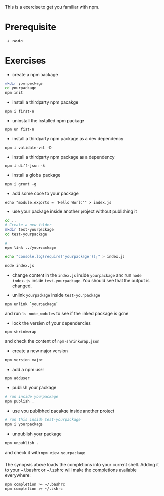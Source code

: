 This is a exercise to get you familiar with npm.

# Prerequisite
- node

# Exercises
 - create a npm package
 
 ```bash
 mkdir yourpackage
 cd yourpackage
 npm init
 ```
 
 - install a thirdparty npm pacakge
 
 ```
 npm i first-n
 ```
 - uninstall the installed npm package
 
 ```
 npm un fist-n
 ```
 - install a thirdparty npm package as a dev dependency

 ```
 npm i validate-vat -D
 ```

 - install a thirdparty npm package as a dependency
 
 ```
 npm i diff-json -S
 ```

 - install a global package
 
 ```
 npm i grunt -g
 ```

 - add some code to your package
  
 ```
 echo "module.exports = 'Hello World'" > index.js
 ```
 - use your package inside another project without publishing it
 
 ```bash
 cd ..
 # Create a new folder
 mkdir test-yourpackage
 cd test-yourpackage
 
 # 
 npm link ../yourpackage
 
 echo "console.log(require('yourpackage'));" > index.js
 
 node index.js
 ```
 - change content in the `index.js` inside `yourpackage` and run `node index.js` inside `test-yourpackage`. You should see that the output is changed.
 
 - unlink `yourpackage` inside `test-yourpackage`
 
 ```bash
 npm unlink `yourpackage`
 ```
 
 and run `ls node_modules` to see if the linked package is gone
 
 
 - lock the version of your dependencies
 
 ```
 npm shrinkwrap
 ```
 and check the content of `npm-shrinkwrap.json` 
 
- create a new major version
 ```bash
 npm version major
 ```
 
- add a npm user
 
 ```
 npm adduser
 ```
 
- publish your package
 
 ```bash
 # run inside yourpackage
 npm publish .
 ```
 - use you published pacakge inside another project
 
 ```bash
 # run this inside test-yourpackage
 npm i yourpackage
 ```
 
- unpublish your package
 
 ```bash
 npm unpublish .
 ```
 and check it with `npm view yourpackage`

 ###
 The synopsis above loads the completions into your current shell. Adding it to your ~/.bashrc or ~/.zshrc will make the completions available everywhere:

 ```
npm completion >> ~/.bashrc
npm completion >> ~/.zshrc

 ```
